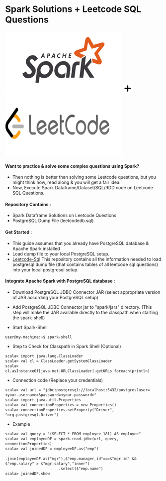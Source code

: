 # Spark Solutions + Leetcode SQL Questions<br/>
<div>
<kbd><img src="https://github.com/cM2908/leetcode-spark/blob/main/apache_spark.png" width="375" height="200"/></kbd>
<img src="https://github.com/cM2908/leetcode-spark/blob/main/plus.png" width="30" height="30"/>
<kbd><img src="https://github.com/cM2908/leetcode-spark/blob/main/leetcode.png" width="375" height="200"/></kbd>
</div>

#### Want to practice & solve some complex questions using Spark? 
- Then nothing is better than solving some Leetcode questions, but you might think how, read along & you will get a fair idea.<br/>
- Now, Execute Spark Dataframe/Dataset/SQL/RDD code on Leetcode SQL Questions.


#### Repository Contains :<br/>
- Spark Dataframe Solutions on Leetcode Questions <br/>
- PostgreSQL Dump File (leetcodedb.sql)<br/>

#### Get Started :<br/>

- This guide assumes that you already have PostgreSQL database & Apache Spark installed<br/>
- Load dump file to your local PostgreSQL setup.<br/>
- [Leetcode-Sql](https://github.com/cM2908/leetcode-sql) This repository contains all the information needed to load postgresql dump file (that contains tables of all leetcode sql questions) into your local postgresql setup.<br/>

#### Integrate Apache Spark with PostgreSQL database :<br/> 

- Download PostgreSQL JDBC Connector JAR (select appropriate version of JAR according your PostgreSQL setup)<br/>

- Add PostgreSQL JDBC Connector jar to "spark/jars" directory. (This step will make the JAR available directly to the classpath when starting the spark-shell)<br/>

- Start Spark-Shell
```
user@my-machine:~$ spark-shell
```

- Step to Check for Classpath in Spark Shell (Optional)
```
scala> import java.lang.ClassLoader
scala> val cl = ClassLoader.getSystemClassLoader
scala> cl.asInstanceOf[java.net.URLClassLoader].getURLs.foreach(println)
```

- Connection code (Replace your credentials)<br/>
```
scala> val url = "jdbc:postgresql://localhost:5432/postgres?user=<your-username>&password=<your-password>"
scala> import java.util.Properties
scala> val connectionProperties = new Properties()
scala> connectionProperties.setProperty("Driver", "org.postgresql.Driver")
```

- Example
```
scala> val query = "(SELECT * FROM employee_181) AS employee"
scala> val employeeDF = spark.read.jdbc(url, query, connectionProperties)
scala> val joinedDF = employeeDF.as("emp")
                        .join(employeeDF.as("mgr"),$"emp.manager_id"===$"mgr.id" && $"emp.salary" > $"mgr.salary","inner")
                        .select($"emp.name")
scala> joinedDF.show
```

